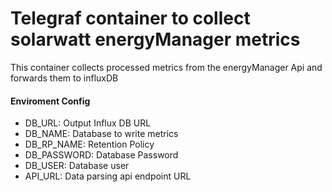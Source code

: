 # Telegraf container to collect solarwatt energyManager metrics
This container collects processed metrics from the energyManager Api and forwards them to influxDB

#### Enviroment Config
+ DB_URL: Output Influx DB URL
+ DB_NAME: Database to write metrics
+ DB_RP_NAME: Retention Policy
+ DB_PASSWORD: Database Password
+ DB_USER: Database user
+ API_URL: Data parsing api endpoint URL